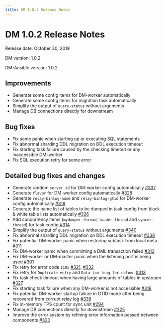 ```yaml
---
title: DM 1.0.2 Release Notes
---
```


# DM 1.0.2 Release Notes

Release date: October 30, 2019

DM version: 1.0.2

DM-Ansible version: 1.0.2

## Improvements

- Generate some config items for DM-worker automatically
- Generate some config items for migration task automatically
- Simplify the output of `query-status` without arguments
- Manage DB connections directly for downstream

## Bug fixes

- Fix some panic when starting up or executing SQL statements
- Fix abnormal sharding DDL migration on DDL execution timeout
- Fix starting task failure caused by the checking timeout or any inaccessible DM-worker
- Fix SQL execution retry for some error

## Detailed bug fixes and changes

- Generate random `server-id` for DM-worker config automatically [#337](https://github.com/pingcap/dm/pull/337)
- Generate `flavor` for DM-worker config automatically [#328](https://github.com/pingcap/dm/pull/328)
- Generate `relay-binlog-name` and `relay-binlog-gtid` for DM-worker config automatically [#318](https://github.com/pingcap/dm/pull/318)
- Generate the name list of tables to be dumped in task config from black & white table lists automatically [#326](https://github.com/pingcap/dm/pull/326)
- Add concurrency items (`mydumper-thread`, `loader-thread` and `syncer-thread`) for task config [#314](https://github.com/pingcap/dm/pull/314)
- Simplify the output of `query-status` without arguments [#340](https://github.com/pingcap/dm/pull/340)
- Fix abnormal sharding DDL migration on DDL execution timeout [#338](https://github.com/pingcap/dm/pull/338)
- Fix potential DM-worker panic when restoring subtask from local meta [#311](https://github.com/pingcap/dm/pull/311)
- Fix DM-worker panic when committing a DML transaction failed [#313](https://github.com/pingcap/dm/pull/313)
- Fix DM-worker or DM-master panic when the listening port is being used [#301](https://github.com/pingcap/dm/pull/301)
- Fix retry for error code `1105` [#321](https://github.com/pingcap/dm/pull/321), [#332](https://github.com/pingcap/dm/pull/332)
- Fix retry for `Duplicate entry` and `Data too long for column` [#313](https://github.com/pingcap/dm/pull/313)
- Fix task check timeout when having large amounts of tables in upstream [#327](https://github.com/pingcap/dm/pull/327)
- Fix starting task failure when any DM-worker is not accessible [#319](https://github.com/pingcap/dm/pull/319)
- Fix potential DM-worker startup failure in GTID mode after being recovered from corrupt relay log [#339](https://github.com/pingcap/dm/pull/339)
- Fix in-memory TPS count for sync unit [#294](https://github.com/pingcap/dm/pull/294)
- Manage DB connections directly for downstream [#325](https://github.com/pingcap/dm/pull/325)
- Improve the error system by refining error information passed between components [#320](https://github.com/pingcap/dm/pull/320)
